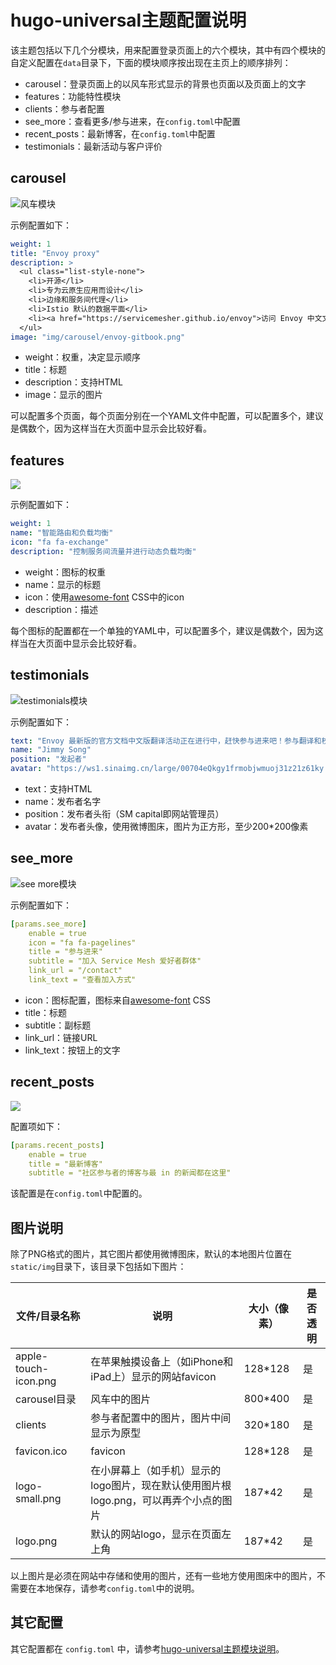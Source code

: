 # hugo-universal主题配置说明

该主题包括以下几个分模块，用来配置登录页面上的六个模块，其中有四个模块的自定义配置在`data`目录下，下面的模块顺序按出现在主页上的顺序排列：

- carousel：登录页面上的以风车形式显示的背景也页面以及页面上的文字
- features：功能特性模块
- clients：参与者配置
- see_more：查看更多/参与进来，在`config.toml`中配置
- recent_posts：最新博客，在`config.toml`中配置
- testimonials：最新活动与客户评价

## carousel

![风车模块](https://ws1.sinaimg.cn/large/00704eQkgy1frnoluj5z8j32520pmwvi.jpg)

示例配置如下：

```yaml
weight: 1
title: "Envoy proxy"
description: >
  <ul class="list-style-none">
    <li>开源</li>
    <li>专为云原生应用而设计</li>
    <li>边缘和服务间代理</li>
    <li>Istio 默认的数据平面</li>
    <li><a href="https://servicemesher.github.io/envoy">访问 Envoy 中文文档</a></li>
  </ul>
image: "img/carousel/envoy-gitbook.png"
```

- weight：权重，决定显示顺序
- title：标题
- description：支持HTML
- image：显示的图片

可以配置多个页面，每个页面分别在一个YAML文件中配置，可以配置多个，建议是偶数个，因为这样当在大页面中显示会比较好看。

## features

![](https://ws1.sinaimg.cn/large/00704eQkgy1frnp9ss738j32360xajuj.jpg)

示例配置如下：

```yaml
weight: 1
name: "智能路由和负载均衡"
icon: "fa fa-exchange"
description: "控制服务间流量并进行动态负载均衡"
```

- weight：图标的权重
- name：显示的标题
- icon：使用[awesome-font](www.bootcss.com/p/font-awesome/) CSS中的icon
- description：描述

每个图标的配置都在一个单独的YAML中，可以配置多个，建议是偶数个，因为这样当在大页面中显示会比较好看。

## testimonials

![testimonials模块](https://ws1.sinaimg.cn/large/00704eQkgy1frnoobj2wcj32580uunin.jpg)

示例配置如下：

```yaml
text: "Envoy 最新版的官方文档中文版翻译活动正在进行中，赶快参与进来吧！参与翻译和校对，为社区贡献力量！[查看参与方式](https://github.com/servicemesher/envoy/blob/master/CODE_OF_CONDUCT.md)"
name: "Jimmy Song"
position: "发起者"
avatar: "https://ws1.sinaimg.cn/large/00704eQkgy1frmobjwmuoj31z21z61ky.jpg"
```

- text：支持HTML
- name：发布者名字
- position：发布者头衔（SM capital即网站管理员）
- avatar：发布者头像，使用微博图床，图片为正方形，至少200*200像素

## see_more

![see more模块](https://ws1.sinaimg.cn/large/00704eQkgy1frnox9lwmfj32520ky1kx.jpg)

示例配置如下：

```yaml
[params.see_more]
    enable = true
    icon = "fa fa-pagelines"
    title = "参与进来"
    subtitle = "加入 Service Mesh 爱好者群体"
    link_url = "/contact"
    link_text = "查看加入方式"
```

- icon：图标配置，图标来自[awesome-font](www.bootcss.com/p/font-awesome/) CSS
- title：标题
- subtitle：副标题
- link_url：链接URL
- link_text：按钮上的文字

## recent_posts

![](https://ws1.sinaimg.cn/large/00704eQkgy1frnpesf006j320c1461kx.jpg)

配置项如下：

```yaml
[params.recent_posts]
    enable = true
    title = "最新博客"
    subtitle = "社区参与者的博客与最 in 的新闻都在这里"
```

该配置是在`config.toml`中配置的。

## 图片说明

除了PNG格式的图片，其它图片都使用微博图床，默认的本地图片位置在`static/img`目录下，该目录下包括如下图片：

| 文件/目录名称        | 说明                                                         | 大小（像素） | 是否透明 |
| -------------------- | ------------------------------------------------------------ | ------------ | -------- |
| apple-touch-icon.png | 在苹果触摸设备上（如iPhone和iPad上）显示的网站favicon        | 128*128      | 是       |
| carousel目录         | 风车中的图片                                                 | 800*400      | 是       |
| clients              | 参与者配置中的图片，图片中间显示为原型                       | 320*180      | 是       |
| favicon.ico          | favicon                                                      | 128*128      | 是       |
| logo-small.png       | 在小屏幕上（如手机）显示的logo图片，现在默认使用图片根logo.png，可以再弄个小点的图片 | 187*42       | 是       |
| logo.png             | 默认的网站logo，显示在页面左上角                             | 187*42       | 是       |

以上图片是必须在网站中存储和使用的图片，还有一些地方使用图床中的图片，不需要在本地保存，请参考`config.toml`中的说明。

## 其它配置

其它配置都在 `config.toml` 中，请参考[hugo-universal主题模块说明](hugo-universal-templates.md)。